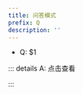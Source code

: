 ```yaml
---
title: 问答模式
prefix: Q
description: ''
---
```


<!-- prettier-ignore -->
-   Q: $1

::: details A: 点击查看

:::
